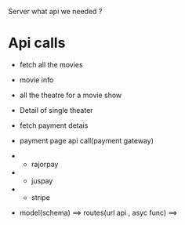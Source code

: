 Server
what api we needed ?

# Api calls
- fetch all the movies
- movie info
- all the theatre for a movie show
- Detail of single theater
- fetch payment detais
- payment page api call(payment gateway)
-  - rajorpay
- - juspay
- - stripe



- model(schema) ==> routes(url api , asyc func) ==>  
